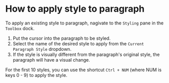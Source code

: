 # How to apply style to paragraph

To apply an existing style to paragraph, nagivate to the `Styling` pane in the `Toolbox` dock.

1. Put the cursor into the paragraph to be styled.
2. Select the name of the desired style to apply from the `Current Paragraph Style` dropdown. 
3. If the style is visually different from the paragraph's original style, the paragraph will have a visual change.

For the first 10 styles, you can use the shortcut `Ctrl + NUM` (where NUM is keys 0 - 9) to apply the style.


